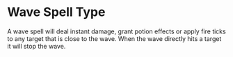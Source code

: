 # Wave Spell Type

A wave spell will deal instant damage, grant potion effects or apply fire ticks to any target that is close to the wave. When the wave directly hits a target it will stop the wave. 
